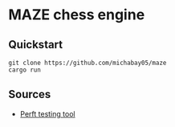 # MAZE chess engine

## Quickstart
```
git clone https://github.com/michabay05/maze
cargo run
```

## Sources
- [Perft testing tool](https://github.com/agausmann/perftree/tree/master)